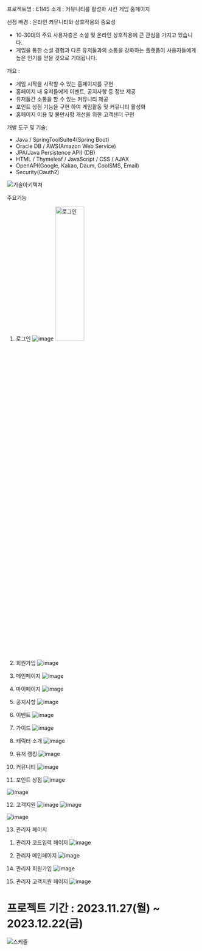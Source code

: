 프로젝트명 : E1I4S
소개 : 커뮤니티를 활성화 시킨 게임 홈페이지

선정 배경 : 온라인 커뮤니티와 상호작용의 중요성
- 10-30대의 주요 사용자층은 소셜 및 온라인 상호작용에 큰 관심을 가지고 있습니다.
- 게임을 통한 소셜 경험과 다른 유저들과의 소통을 강화하는 플랫폼이 사용자들에게 높은 인기를 얻을 것으로 기대됩니다.

개요 : 
- 게임 시작을 시작할 수 있는 홈페이지를 구현
- 홈페이지 내 유저들에게 이벤트, 공지사항 등 정보 제공
- 유저들간 소통을 할 수 있는 커뮤니티 제공
- 포인트 상점 기능을 구현 하여 게임활동 및 커뮤니티 활성화
- 홈페이지 이용 및 불만사항 개선을 위한 고객센터 구현


개발 도구 및 기술:
- Java / SpringToolSuite4(Spring Boot) 
- Oracle DB / AWS(Amazon Web Service)
- JPA(Java Persistence API) (DB)
- HTML / Thymeleaf / JavaScript / CSS / AJAX
- OpenAPI(Google, Kakao, Daum, CoolSMS, Email)
- Security(Oauth2)



![기술아키텍쳐](https://github.com/WOWzip/SemiProject_E1I4S/assets/142926896/08e1f065-3ce1-4d24-844b-8bc5198b170b)




주요기능
1. 로그인
 ![image](https://github.com/WOWzip/SemiProject_E1I4S/assets/142926896/328fd432-786e-4212-b4d1-63233d99c8a8)
 <img src="https://github.com/WOWzip/SemiProject_E1I4S/assets/142926896/328fd432-786e-4212-b4d1-63233d99c8a8" width="40%" height="30%" alt="로그인"></img>
   
3. 회원가입
![image](https://github.com/WOWzip/SemiProject_E1I4S/assets/142926896/2ed53764-865d-4527-933c-071224c5d67a)

4. 메인페이지
![image](https://github.com/WOWzip/SemiProject_E1I4S/assets/142926896/60708539-0183-41bd-b2a5-cac7767ff11b)

5. 마이페이지
![image](https://github.com/WOWzip/SemiProject_E1I4S/assets/142926896/41f1b0ed-7a22-4a1a-8141-57d403b2b44f)

6. 공지사항
![image](https://github.com/WOWzip/SemiProject_E1I4S/assets/142926896/3e7a727b-5453-4d15-b6bb-c3929d4171d0)

7. 이벤트
![image](https://github.com/WOWzip/SemiProject_E1I4S/assets/142926896/388e76b5-da95-4e7f-9838-9c92c07ef9c0)

8. 가이드
![image](https://github.com/WOWzip/SemiProject_E1I4S/assets/142926896/a31d2ea2-5037-42e9-9576-88a3c038a403)
  
9. 캐릭터 소개
![image](https://github.com/WOWzip/SemiProject_E1I4S/assets/142926896/d68cda88-dfe6-46bd-9780-5e8d2c49c6dc)

10. 유저 랭킹
![image](https://github.com/WOWzip/SemiProject_E1I4S/assets/142926896/54d4e3dd-910e-4b17-a515-70446f9d13c0)

11. 커뮤니티
![image](https://github.com/WOWzip/SemiProject_E1I4S/assets/142926896/68d369cf-8a88-4eb2-affe-ed4110133335)


12. 포인트 상점
![image](https://github.com/WOWzip/SemiProject_E1I4S/assets/142926896/1b97e5b1-d41c-4bf4-b184-12e7c3fe89a2)

![image](https://github.com/WOWzip/SemiProject_E1I4S/assets/142926896/9dc84fea-335e-411d-97f8-e9c853b1c6f4)


12. 고객지원
![image](https://github.com/WOWzip/SemiProject_E1I4S/assets/142926896/440f310e-4147-4214-a502-6e808d9134fe)
![image](https://github.com/WOWzip/SemiProject_E1I4S/assets/142926896/0661b1be-18f4-4ff1-aaf8-f8bcbf39d45c)

![image](https://github.com/WOWzip/SemiProject_E1I4S/assets/142926896/5d6db887-86e7-4e52-834f-3baf55d70dfe)


13. 관리자 페이지
1) 관리자 코드입력 페이지 
![image](https://github.com/WOWzip/SemiProject_E1I4S/assets/142926896/ec95423e-50ac-486e-bee1-529235cf930c)

2) 관리자 메인페이지 
![image](https://github.com/WOWzip/SemiProject_E1I4S/assets/142926896/b734f371-7958-4f86-9881-1ced7eaf7f4e)



14. 관리자 회원가입
![image](https://github.com/WOWzip/SemiProject_E1I4S/assets/142926896/343abc44-b208-4eca-80bc-866b78c2bfd0)


15. 관리자 고객지원 페이지
![image](https://github.com/WOWzip/SemiProject_E1I4S/assets/142926896/916adacc-f6a5-43b7-9d29-f07b0c18c91d)
 


# 프로젝트 기간 : 2023.11.27(월) ~ 2023.12.22(금)

![스케줄](https://github.com/WOWzip/SemiProject_E1I4S/assets/142926896/8a36ad04-8d68-4aff-9939-1afea5bea0c0)



